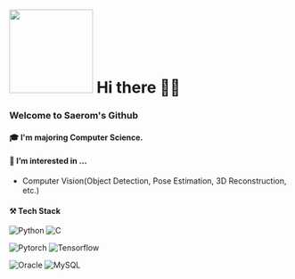 <h1><img width='150px' src="https://avatars.githubusercontent.com/u/92725975?v=4"/>  Hi there 👋🏻</h1>  

### Welcome to Saerom's Github 


<!--

Here are some ideas to get you started:

- 🔭 I’m currently working on 
- 🌱 I’m currently learning ...
- 👯 I’m looking to collaborate on ...
- 🤔 I’m looking for help with ...
- 💬 Ask me about ...
- 📫 How to reach me: ...
- 😄 Pronouns: ...
- ⚡ Fun fact: ...
-->
#### 🎓 I'm majoring Computer Science.  

#### 🌱 I’m interested in ...
- Computer Vision(Object Detection, Pose Estimation, 3D Reconstruction, etc.)


#### ⚒️ Tech Stack  
![Python](https://img.shields.io/badge/python-3670A0?style=plastic&logo=python&logoColor=ffdd54)
![C](https://img.shields.io/badge/c-%2300599C.svg?style=plastic&logo=c&logoColor=white)


![Pytorch](https://img.shields.io/badge/pytorch-EE4C2C?style=plastic-square&logo=pytorch&logoColor=white)
![Tensorflow](https://img.shields.io/badge/tensorflow-FF6F00?style=plastic-square&logo=tensorflow&logoColor=white)  

![Oracle](https://img.shields.io/badge/oracle-F80000?style=plastic&logo=mysql&logoColor=white)
![MySQL](https://img.shields.io/badge/mysql-%2300f.svg?style=plastic&logo=mysql&logoColor=white)




